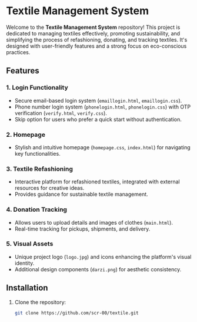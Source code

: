 # Textile Management System

Welcome to the **Textile Management System** repository! This project is dedicated to managing textiles effectively, promoting sustainability, and simplifying the process of refashioning, donating, and tracking textiles. It's designed with user-friendly features and a strong focus on eco-conscious practices.

## Features

### 1. **Login Functionality**
- Secure email-based login system (`emaillogin.html`, `emaillogin.css`).
- Phone number login system (`phonelogin.html`, `phonelogin.css`) with OTP verification (`verify.html`, `verify.css`).
- Skip option for users who prefer a quick start without authentication.

### 2. **Homepage**
- Stylish and intuitive homepage (`homepage.css`, `index.html`) for navigating key functionalities.

### 3. **Textile Refashioning**
- Interactive platform for refashioned textiles, integrated with external resources for creative ideas.
- Provides guidance for sustainable textile management.

### 4. **Donation Tracking**
- Allows users to upload details and images of clothes (`main.html`).
- Real-time tracking for pickups, shipments, and delivery.

### 5. **Visual Assets**
- Unique project logo (`logo.jpg`) and icons enhancing the platform's visual identity.
- Additional design components (`darzi.png`) for aesthetic consistency.

## Installation

1. Clone the repository:
   ```bash
   git clone https://github.com/scr-00/textile.git
